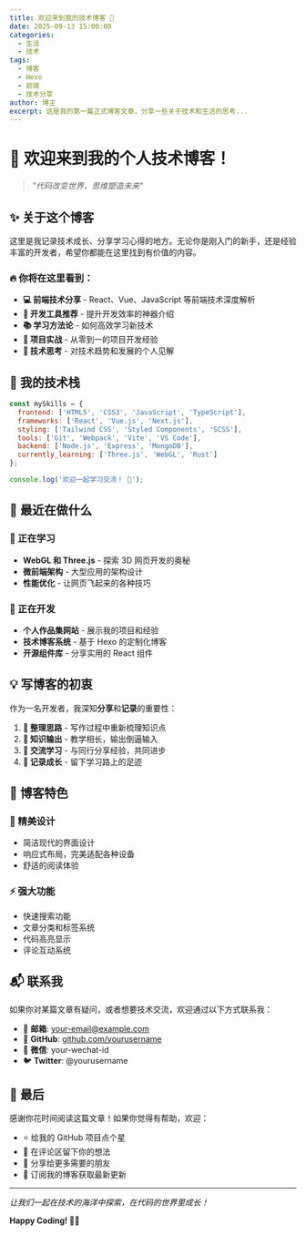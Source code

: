 ```yaml
---
title: 欢迎来到我的技术博客 🚀
date: 2025-09-13 15:00:00
categories: 
  - 生活
  - 技术
tags:
  - 博客
  - Hexo
  - 前端
  - 技术分享
author: 博主
excerpt: 这是我的第一篇正式博客文章，分享一些关于技术和生活的思考...
---
```


# 🎉 欢迎来到我的个人技术博客！

> *"代码改变世界，思维塑造未来"*

## ✨ 关于这个博客

这里是我记录技术成长、分享学习心得的地方。无论你是刚入门的新手，还是经验丰富的开发者，希望你都能在这里找到有价值的内容。

### 🔥 你将在这里看到：

- **💻 前端技术分享** - React、Vue、JavaScript 等前端技术深度解析
- **🔧 开发工具推荐** - 提升开发效率的神器介绍
- **📚 学习方法论** - 如何高效学习新技术
- **🌟 项目实战** - 从零到一的项目开发经验
- **🤔 技术思考** - 对技术趋势和发展的个人见解

## 🎯 我的技术栈

```javascript
const mySkills = {
  frontend: ['HTML5', 'CSS3', 'JavaScript', 'TypeScript'],
  frameworks: ['React', 'Vue.js', 'Next.js'],
  styling: ['Tailwind CSS', 'Styled Components', 'SCSS'],
  tools: ['Git', 'Webpack', 'Vite', 'VS Code'],
  backend: ['Node.js', 'Express', 'MongoDB'],
  currently_learning: ['Three.js', 'WebGL', 'Rust']
};

console.log('欢迎一起学习交流！ 🎉');
```

## 🌈 最近在做什么

### 📖 正在学习
- **WebGL 和 Three.js** - 探索 3D 网页开发的奥秘
- **微前端架构** - 大型应用的架构设计
- **性能优化** - 让网页飞起来的各种技巧

### 🔨 正在开发
- **个人作品集网站** - 展示我的项目和经验
- **技术博客系统** - 基于 Hexo 的定制化博客
- **开源组件库** - 分享实用的 React 组件

## 💡 写博客的初衷

作为一名开发者，我深知**分享**和**记录**的重要性：

1. **💭 整理思路** - 写作过程中重新梳理知识点
2. **🔄 知识输出** - 教学相长，输出倒逼输入
3. **🤝 交流学习** - 与同行分享经验，共同进步
4. **📝 记录成长** - 留下学习路上的足迹

## 🎨 博客特色

### 🎪 精美设计
- 简洁现代的界面设计
- 响应式布局，完美适配各种设备
- 舒适的阅读体验

### ⚡ 强大功能
- 快速搜索功能
- 文章分类和标签系统
- 代码高亮显示
- 评论互动系统

## 📬 联系我

如果你对某篇文章有疑问，或者想要技术交流，欢迎通过以下方式联系我：

- 📧 **邮箱**: your-email@example.com
- 🐙 **GitHub**: [github.com/yourusername](https://github.com)
- 💬 **微信**: your-wechat-id
- 🐦 **Twitter**: @yourusername

## 🎊 最后

感谢你花时间阅读这篇文章！如果你觉得有帮助，欢迎：

- ⭐ 给我的 GitHub 项目点个星
- 💬 在评论区留下你的想法
- 🔄 分享给更多需要的朋友
- 📝 订阅我的博客获取最新更新

---

*让我们一起在技术的海洋中探索，在代码的世界里成长！*

**Happy Coding! 🚀✨**